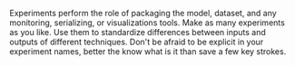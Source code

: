 Experiments perform the role of packaging the model, dataset, and 
any monitoring, serializing, or visualizations tools. Make as many experiments as you
like. Use them to standardize differences between inputs and outputs of different
techniques. Don't be afraid to be explicit in your experiment names, better the know
what is it than save a few key strokes.